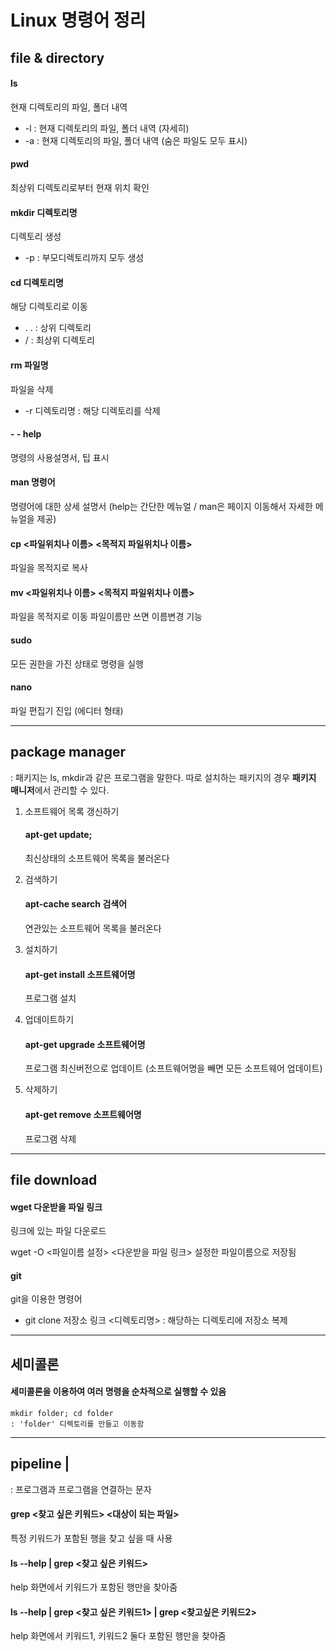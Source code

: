 



Linux  명령어 정리
==============
## file & directory

#### ls
현재 디렉토리의 파일, 폴더 내역

 -  -l  : 현재 디렉토리의 파일, 폴더 내역 (자세히)
 - -a  : 현재 디렉토리의 파일, 폴더 내역 (숨은 파일도 모두 표시)

#### pwd
최상위 디렉토리로부터 현재 위치 확인

#### mkdir 디렉토리명
디렉토리 생성

 - -p : 부모디렉토리까지 모두 생성

#### cd 디렉토리명
해당 디렉토리로 이동 

 - . . : 상위 디렉토리
 - / : 최상위 디렉토리
 
#### rm 파일명
 파일을 삭제
 
 - -r 디렉토리명 : 해당 디렉토리를 삭제

#### - - help
명령의 사용설명서, 팁 표시

#### man 명령어
명령어에 대한 상세 설명서 
(help는 간단한 메뉴얼 / man은 페이지 이동해서 자세한 메뉴얼을 제공)

#### cp <파일위치나 이름> <목적지 파일위치나 이름>
파일을 목적지로 복사

#### mv <파일위치나 이름> <목적지 파일위치나 이름>
파일을 목적지로 이동
파일이름만 쓰면 이름변경 기능

#### sudo
모든 권한을 가진 상태로 명령을 실행

#### nano
파일 편집기 진입 (에디터 형태)


---------------------------------------------
## package manager
: 패키지는 ls, mkdir과 같은 프로그램을 말한다. 따로 설치하는 패키지의 경우 **패키지 매니저**에서 관리할 수 있다.

1. 소프트웨어 목록 갱신하기
	#### apt-get update;
	최신상태의 소프트웨어 목록을 불러온다

2. 검색하기
	#### apt-cache search 검색어
	연관있는 소프트웨어 목록을 불러온다

3. 설치하기
	#### apt-get install 소프트웨어명
	프로그램 설치

4. 업데이트하기
	#### apt-get upgrade 소프트웨어명
	프로그램 최신버전으로 업데이트
	(소프트웨어명을 빼면 모든 소프트웨어 업데이트)

5. 삭제하기
	#### apt-get remove 소프트웨어명
	프로그램 삭제


---------------------------------------------
## file download

#### wget 다운받을 파일 링크
링크에 있는 파일 다운로드

wget -O <파일이름 설정> <다운받을 파일 링크>
설정한 파일이름으로 저장됨

#### git 
git을 이용한 명령어

 - git clone 저장소 링크 <디렉토리명> 
	 : 해당하는 디렉토리에 저장소 복제

--------------------------------------------
## 세미콜론

#### 세미콜론을 이용하여 여러 명령을 순차적으로 실행할 수 있음
	mkdir folder; cd folder 
	: 'folder' 디렉토리를 만들고 이동함
---------------------------------------------
## pipeline |
: 프로그램과 프로그램을 연결하는 문자

#### grep <찾고 싶은 키워드> <대상이 되는 파일>
특정 키워드가 포함된 행을 찾고 싶을 때 사용
	
#### ls --help | grep <찾고 싶은 키워드>
help 화면에서 키워드가 포함된 행만을 찾아줌

#### ls --help | grep <찾고 싶은 키워드1> | grep <찾고싶은 키워드2>
help 화면에서 키워드1, 키워드2 둘다 포함된 행만을 찾아줌 
